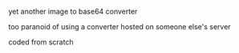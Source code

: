 yet another image to base64 converter

too paranoid of using a converter hosted on someone else's server

coded from scratch 
